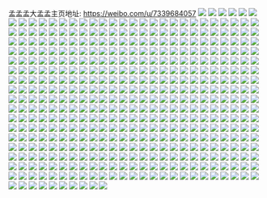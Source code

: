 孟孟孟大孟孟主页地址: https://weibo.com/u/7339684057 
![](https://wx4.sinaimg.cn/mw2000/0080Iz6Vly1h8mwarskqgj31401z4wga.jpg) 
![](https://wx4.sinaimg.cn/mw2000/0080Iz6Vly1h84l7e0z86j31ho1zkkjm.jpg) 
![](https://wx4.sinaimg.cn/mw2000/0080Iz6Vly1h84l86j7laj33402c0kjr.jpg) 
![](https://wx4.sinaimg.cn/mw2000/0080Iz6Vly1h84l7a8boaj32c03401l0.jpg) 
![](https://wx4.sinaimg.cn/mw2000/0080Iz6Vly1h84l89sdt2j31ho1zkqv6.jpg) 
![](https://wx4.sinaimg.cn/mw2000/0080Iz6Vly1h83pn3zeguj31401z4kbe.jpg) 
![](https://wx4.sinaimg.cn/mw2000/0080Iz6Vly1h79jo1z5odj31b81xfgoe.jpg) 
![](https://wx4.sinaimg.cn/mw2000/0080Iz6Vly1h79jo3uqrvj31ho1zku0x.jpg) 
![](https://wx4.sinaimg.cn/mw2000/0080Iz6Vly1h79jo4swpyj31fq1wd7wh.jpg) 
![](https://wx4.sinaimg.cn/mw2000/0080Iz6Vly1h670zkoqi7j30zd1b1gn0.jpg) 
![](https://wx4.sinaimg.cn/mw2000/0080Iz6Vly1h64shs7a0zj31hc1hcjxo.jpg) 
![](https://wx4.sinaimg.cn/mw2000/0080Iz6Vly1h30n99fiufj31i522ehdt.jpg) 
![](https://wx4.sinaimg.cn/mw2000/0080Iz6Vly1h30n98lti5j30zo1ljhdu.jpg) 
![](https://wx4.sinaimg.cn/mw2000/0080Iz6Vly1h2xcrf3newj31oz2pznpd.jpg) 
![](https://wx4.sinaimg.cn/mw2000/0080Iz6Vly1h2wg8u4iolj30u0173ah2.jpg) 
![](https://wx4.sinaimg.cn/mw2000/0080Iz6Vly1h2uwv9xu11j32802you0y.jpg) 
![](https://wx4.sinaimg.cn/mw2000/0080Iz6Vly1h2b2wgb785j32c0340hdw.jpg) 
![](https://wx4.sinaimg.cn/mw2000/0080Iz6Vly1h2b2w8u9h7j32802yo1l0.jpg) 
![](https://wx4.sinaimg.cn/mw2000/0080Iz6Vly1h2b2wamgpgj31o02yo1l0.jpg) 
![](https://wx4.sinaimg.cn/mw2000/0080Iz6Vly1h2b2wbsjsxj32802yoqv6.jpg) 
![](https://wx4.sinaimg.cn/mw2000/0080Iz6Vly1h2b2wdkhpzj32802yohdv.jpg) 
![](https://wx4.sinaimg.cn/mw2000/0080Iz6Vly1h2b2weopsdj327z1m8qv6.jpg) 
![](https://wx4.sinaimg.cn/mw2000/0080Iz6Vly1gxmjvi62mgj30zo185aff.jpg) 
![](https://wx4.sinaimg.cn/mw2000/0080Iz6Vly1gww334ahdyj30vc15sdyb.jpg) 
![](https://wx4.sinaimg.cn/mw2000/0080Iz6Vly1gvrellks1zj62c0340e8302.jpg) 
![](https://wx4.sinaimg.cn/mw2000/0080Iz6Vly1gvrelm17bmj60vc15sqk602.jpg) 
![](https://wx4.sinaimg.cn/mw2000/0080Iz6Vly1gv00km72ctj60vc15sqkc02.jpg) 
![](https://wx4.sinaimg.cn/mw2000/0080Iz6Vly1gv00lqfcnpj615s0vc1ag02.jpg) 
![](https://wx4.sinaimg.cn/mw2000/0080Iz6Vly1gv00lprt5aj60nm11f7fn02.jpg) 
![](https://wx4.sinaimg.cn/mw2000/0080Iz6Vly1gv004rblelj60vc15sqdl02.jpg) 
![](https://wx4.sinaimg.cn/mw2000/0080Iz6Vly1gv004pnkyuj60oj15rqdg02.jpg) 
![](https://wx4.sinaimg.cn/mw2000/0080Iz6Vly1gv004temq7j60qj15r14902.jpg) 
![](https://wx4.sinaimg.cn/mw2000/0080Iz6Vly1gv004u04fcj60oj15r48x02.jpg) 
![](https://wx4.sinaimg.cn/mw2000/0080Iz6Vly1gv004ukb8lj60lh0y0gtn02.jpg) 
![](https://wx4.sinaimg.cn/mw2000/0080Iz6Vly1guj9rast0uj60ix0hm0uo02.jpg) 
![](https://wx4.sinaimg.cn/mw2000/0080Iz6Vly1guj9rd0dvzj60u01407bz02.jpg) 
![](https://wx4.sinaimg.cn/mw2000/0080Iz6Vly1gu8uga929pj61400u0ai702.jpg) 
![](https://wx4.sinaimg.cn/mw2000/0080Iz6Vly1gu8ug7ukt8j60u011sq9h02.jpg) 
![](https://wx4.sinaimg.cn/mw2000/0080Iz6Vly1gu8ug8zem4j60u0140tfg02.jpg) 
![](https://wx4.sinaimg.cn/mw2000/0080Iz6Vly1gu8ug9jng4j61400u0gvp02.jpg) 
![](https://wx4.sinaimg.cn/mw2000/0080Iz6Vly1gu8ugapzl2j60u0140tg202.jpg) 
![](https://wx4.sinaimg.cn/mw2000/0080Iz6Vly1gu3r70bqprj30u013yjyd.jpg) 
![](https://wx4.sinaimg.cn/mw2000/0080Iz6Vly1gu3r6yqh7aj30u0140gta.jpg) 
![](https://wx4.sinaimg.cn/mw2000/0080Iz6Vly1gu3l0n7y45j30nx15rn5o.jpg) 
![](https://wx4.sinaimg.cn/mw2000/0080Iz6Vly1gu3l0o6qtjj30r813tajh.jpg) 
![](https://wx4.sinaimg.cn/mw2000/0080Iz6Vly1gu3l0pt58gj30p710vqby.jpg) 
![](https://wx4.sinaimg.cn/mw2000/0080Iz6Vly1gu3l0qv4qfj30ma0nnwj0.jpg) 
![](https://wx4.sinaimg.cn/mw2000/0080Iz6Vly1gu3l0mnwtvj30u0140gul.jpg) 
![](https://wx4.sinaimg.cn/mw2000/0080Iz6Vly1gu3l0p2zr8j30u012k7bh.jpg) 
![](https://wx4.sinaimg.cn/mw2000/0080Iz6Vly1gu3l0ol3b7j30u00u0dj2.jpg) 
![](https://wx4.sinaimg.cn/mw2000/0080Iz6Vly1gtzqjvyn87j30uz14gh4f.jpg) 
![](https://wx4.sinaimg.cn/mw2000/0080Iz6Vly1gtyqk2tccmj30n01dswjs.jpg) 
![](https://wx4.sinaimg.cn/mw2000/0080Iz6Vly1gtyqk33agfj30n01ds787.jpg) 
![](https://wx4.sinaimg.cn/mw2000/0080Iz6Vly1gtwk5w9ggnj30vc15swst.jpg) 
![](https://wx4.sinaimg.cn/mw2000/0080Iz6Vly1gtwk5wx1jfj31f11qb1kx.jpg) 
![](https://wx4.sinaimg.cn/mw2000/0080Iz6Vly1gtwk5xc1z5j30vc15swqs.jpg) 
![](https://wx4.sinaimg.cn/mw2000/0080Iz6Vly1gtwk5vx8oqj30vc15sdsd.jpg) 
![](https://wx4.sinaimg.cn/mw2000/0080Iz6Vly1gtvkwpaturj315s0vcqhi.jpg) 
![](https://wx4.sinaimg.cn/mw2000/0080Iz6Vly1gtsx9sepyvj324p1mu1ky.jpg) 
![](https://wx4.sinaimg.cn/mw2000/0080Iz6Vly1gtmzfifs59j30u01sx45u.jpg) 
![](https://wx4.sinaimg.cn/mw2000/0080Iz6Vly1gtmzf3t7koj30u00whtcx.jpg) 
![](https://wx4.sinaimg.cn/mw2000/0080Iz6Vly1gtjutmt08vj30t90t1n8h.jpg) 
![](https://wx4.sinaimg.cn/mw2000/0080Iz6Vly1gte6t87hqtj30u014011n.jpg) 
![](https://wx4.sinaimg.cn/mw2000/0080Iz6Vly1gte6t7v3jrj30u0140ak4.jpg) 
![](https://wx4.sinaimg.cn/mw2000/0080Iz6Vly1gte6t8izu7j30u0140wnr.jpg) 
![](https://wx4.sinaimg.cn/mw2000/0080Iz6Vly1gtdmvdjc1wj30u0140q95.jpg) 
![](https://wx4.sinaimg.cn/mw2000/0080Iz6Vly1gtd5n0z0laj30j50vcjwu.jpg) 
![](https://wx4.sinaimg.cn/mw2000/0080Iz6Vly1gtd5mxjw8bj30xp0u0ajt.jpg) 
![](https://wx4.sinaimg.cn/mw2000/0080Iz6Vly1gtd5n8d0l5j30u0140guo.jpg) 
![](https://wx4.sinaimg.cn/mw2000/0080Iz6Vly1gtd5ng5b3aj31400u07g2.jpg) 
![](https://wx4.sinaimg.cn/mw2000/0080Iz6Vly1gtd5nm3627j30u015rgvj.jpg) 
![](https://wx4.sinaimg.cn/mw2000/0080Iz6Vly1gtd5nsplwij31400u015p.jpg) 
![](https://wx4.sinaimg.cn/mw2000/0080Iz6Vly1gtbo8c3wyrj30vc15skeb.jpg) 
![](https://wx4.sinaimg.cn/mw2000/0080Iz6Vly1gt89q2ihbhj32c03401kz.jpg) 
![](https://wx4.sinaimg.cn/mw2000/0080Iz6Vly1gt3piblahnj30su11bah8.jpg) 
![](https://wx4.sinaimg.cn/mw2000/0080Iz6Vly1gt3pibx446j30s815s7da.jpg) 
![](https://wx4.sinaimg.cn/mw2000/0080Iz6Vly1gsvbpqhrqmj30vc15s7fz.jpg) 
![](https://wx4.sinaimg.cn/mw2000/0080Iz6Vly1gsvbppit1hj30vc15sk7s.jpg) 
![](https://wx4.sinaimg.cn/mw2000/0080Iz6Vly1gsug0x97adj313t0vch3l.jpg) 
![](https://wx4.sinaimg.cn/mw2000/0080Iz6Vly1gsug0y30sxj315s0ttkbm.jpg) 
![](https://wx4.sinaimg.cn/mw2000/0080Iz6Vly1gst8ovgqqnj315s0vckap.jpg) 
![](https://wx4.sinaimg.cn/mw2000/0080Iz6Vly1gst1ztahp8j30vc15s4f2.jpg) 
![](https://wx4.sinaimg.cn/mw2000/0080Iz6Vly1gst1zsx0hij30vc15sgzq.jpg) 
![](https://wx4.sinaimg.cn/mw2000/0080Iz6Vly1gsrv00wn8zj31sc2dsx6p.jpg) 
![](https://wx4.sinaimg.cn/mw2000/0080Iz6Vly1gsrv02bn02j32482c0hdv.jpg) 
![](https://wx4.sinaimg.cn/mw2000/0080Iz6Vly1gsoxy952muj30u0140k00.jpg) 
![](https://wx4.sinaimg.cn/mw2000/0080Iz6Vly1gskbetleqvj30u014011t.jpg) 
![](https://wx4.sinaimg.cn/mw2000/0080Iz6Vly1gskbexj5zkj30u015kdqo.jpg) 
![](https://wx4.sinaimg.cn/mw2000/0080Iz6Vly1gskbeyiy88j31400u044x.jpg) 
![](https://wx4.sinaimg.cn/mw2000/0080Iz6Vly1gsj8qtgcesj31400u0h00.jpg) 
![](https://wx4.sinaimg.cn/mw2000/0080Iz6Vly1gsj8qu4wo5j30u00u0djb.jpg) 
![](https://wx4.sinaimg.cn/mw2000/0080Iz6Vly1gsj8qx2iswj30u0190qda.jpg) 
![](https://wx4.sinaimg.cn/mw2000/0080Iz6Vly1gsj8t09hspj30u01sx11q.jpg) 
![](https://wx4.sinaimg.cn/mw2000/0080Iz6Vly1gsj8t89xsyj31400u0tlr.jpg) 
![](https://wx4.sinaimg.cn/mw2000/0080Iz6Vly1gsj8tcqis3j30u0140wul.jpg) 
![](https://wx4.sinaimg.cn/mw2000/0080Iz6Vly1gsj8tgb9kmj30u00w1gyv.jpg) 
![](https://wx4.sinaimg.cn/mw2000/0080Iz6Vly1gsj8tjd0sjj30u0140n5s.jpg) 
![](https://wx4.sinaimg.cn/mw2000/0080Iz6Vly1gsj8tnpi5tj30u0140qim.jpg) 
![](https://wx4.sinaimg.cn/mw2000/0080Iz6Vly1gsi003ki9vj30u00u046s.jpg) 
![](https://wx4.sinaimg.cn/mw2000/0080Iz6Vly1gshzwnh2hwj30u00u0wmn.jpg) 
![](https://wx4.sinaimg.cn/mw2000/0080Iz6Vly1gshvf5q2ugj30vc0smaoe.jpg) 
![](https://wx4.sinaimg.cn/mw2000/0080Iz6Vly1gshvf58jlij30vc0wr7lk.jpg) 
![](https://wx4.sinaimg.cn/mw2000/0080Iz6Vly1gshito86t4j31400u0ts8.jpg) 
![](https://wx4.sinaimg.cn/mw2000/0080Iz6Vly1gshitk6wxoj31400u0k5a.jpg) 
![](https://wx4.sinaimg.cn/mw2000/0080Iz6Vly1gshitpyusyj30u0140n6x.jpg) 
![](https://wx4.sinaimg.cn/mw2000/0080Iz6Vly1gshits5mr2j30u0140gvm.jpg) 
![](https://wx4.sinaimg.cn/mw2000/0080Iz6Vly1gshituzm6vj30u014013n.jpg) 
![](https://wx4.sinaimg.cn/mw2000/0080Iz6Vly1gsghyi5pipj30u015n4fy.jpg) 
![](https://wx4.sinaimg.cn/mw2000/0080Iz6Vly1gsghyeoznnj30u0140dws.jpg) 
![](https://wx4.sinaimg.cn/mw2000/0080Iz6Vly1gsgebedvsij31400u0k0m.jpg) 
![](https://wx4.sinaimg.cn/mw2000/0080Iz6Vly1gsgeagtenkj30u0154kek.jpg) 
![](https://wx4.sinaimg.cn/mw2000/0080Iz6Vly1gsgebfgiw0j31400u0qa9.jpg) 
![](https://wx4.sinaimg.cn/mw2000/0080Iz6Vly1gse8l32w7ij30u0140du4.jpg) 
![](https://wx4.sinaimg.cn/mw2000/0080Iz6Vly1gse8kwyv0ej30u0140qel.jpg) 
![](https://wx4.sinaimg.cn/mw2000/0080Iz6Vly1gse8l85c0ej30u01407u7.jpg) 
![](https://wx4.sinaimg.cn/mw2000/0080Iz6Vly1gse8l9wss2j30vb0u0aj5.jpg) 
![](https://wx4.sinaimg.cn/mw2000/0080Iz6Vly1gse8lcx3o0j31ft0u0amy.jpg) 
![](https://wx4.sinaimg.cn/mw2000/0080Iz6Vly1gse8lepb81j30u10u0woj.jpg) 
![](https://wx4.sinaimg.cn/mw2000/0080Iz6Vly1gsakfvs0zfj315s0vcapl.jpg) 
![](https://wx4.sinaimg.cn/mw2000/0080Iz6Vly1gsakfvh5cgj30tx15rwu6.jpg) 
![](https://wx4.sinaimg.cn/mw2000/0080Iz6Vly1gsakfw0wajj30vc15sh0t.jpg) 
![](https://wx4.sinaimg.cn/mw2000/0080Iz6Vly1gsakfwo88pj31o0231kjl.jpg) 
![](https://wx4.sinaimg.cn/mw2000/0080Iz6Vly1gsakfx4nsij30vc15sqho.jpg) 
![](https://wx4.sinaimg.cn/mw2000/0080Iz6Vly1gsakfxkcilj30vc15sk8g.jpg) 
![](https://wx4.sinaimg.cn/mw2000/0080Iz6Vly1gs4v9wz7mxj30tu15r7hk.jpg) 
![](https://wx4.sinaimg.cn/mw2000/0080Iz6Vly1gs4v9xjxzmj315s15sqop.jpg) 
![](https://wx4.sinaimg.cn/mw2000/0080Iz6Vly1gs4v9y34glj30vc15s7gy.jpg) 
![](https://wx4.sinaimg.cn/mw2000/0080Iz6Vly1gs4v9yd1wpj30vc15stnc.jpg) 
![](https://wx4.sinaimg.cn/mw2000/0080Iz6Vly1gs4v9yo5bdj315s15snj9.jpg) 
![](https://wx4.sinaimg.cn/mw2000/0080Iz6Vly1gs4v9z1a9hj30vc15saq7.jpg) 
![](https://wx4.sinaimg.cn/mw2000/0080Iz6Vly1gs4v9zdttrj30vc15sqia.jpg) 
![](https://wx4.sinaimg.cn/mw2000/0080Iz6Vly1gs2faex0plj30u80u0gzu.jpg) 
![](https://wx4.sinaimg.cn/mw2000/0080Iz6Vly1gs06x0odmsj30vc12mnha.jpg) 
![](https://wx4.sinaimg.cn/mw2000/0080Iz6Vly1gs05phsva3j30zo256atx.jpg) 
![](https://wx4.sinaimg.cn/mw2000/0080Iz6Vly1grvh5x4kr7j30zo256he4.jpg) 
![](https://wx4.sinaimg.cn/mw2000/0080Iz6Vly1grvh5tx64wj30vc12mqix.jpg) 
![](https://wx4.sinaimg.cn/mw2000/0080Iz6Vly1grtckus32dj30v90slk4q.jpg) 
![](https://wx4.sinaimg.cn/mw2000/0080Iz6Vly1grtckx7opkj30u0140nbp.jpg) 
![](https://wx4.sinaimg.cn/mw2000/0080Iz6Vly1grtckzkw6wj30u01407i2.jpg) 
![](https://wx4.sinaimg.cn/mw2000/0080Iz6Vly1grtcl05x9yj30u0140dw6.jpg) 
![](https://wx4.sinaimg.cn/mw2000/0080Iz6Vly1grtcl0po6fj30u0140qj2.jpg) 
![](https://wx4.sinaimg.cn/mw2000/0080Iz6Vly1grtcl1aildj30u015k4fs.jpg) 
![](https://wx4.sinaimg.cn/mw2000/0080Iz6Vly1grtcl1u7v0j30u0140to3.jpg) 
![](https://wx4.sinaimg.cn/mw2000/0080Iz6Vly1grtckxowldj30xw0u0am5.jpg) 
![](https://wx4.sinaimg.cn/mw2000/0080Iz6Vly1grtcl2da0rj30u0140dr2.jpg) 
![](https://wx4.sinaimg.cn/mw2000/0080Iz6Vly1grtcl3f22mj30u0140apb.jpg) 
![](https://wx4.sinaimg.cn/mw2000/0080Iz6Vly1grtcl4g9vyj30u015k4ch.jpg) 
![](https://wx4.sinaimg.cn/mw2000/0080Iz6Vly1grtckv9cg9j30u017tk0n.jpg) 
![](https://wx4.sinaimg.cn/mw2000/0080Iz6Vly1grhk1sd3ijj30vc15saq5.jpg) 
![](https://wx4.sinaimg.cn/mw2000/0080Iz6Vly1grhk1sshhbj30vc15swv5.jpg) 
![](https://wx4.sinaimg.cn/mw2000/0080Iz6Vly1grhk1t6dbgj30vc15stll.jpg) 
![](https://wx4.sinaimg.cn/mw2000/0080Iz6Vly1grhk1u4e1yj32c02qoqv6.jpg) 
![](https://wx4.sinaimg.cn/mw2000/0080Iz6Vly1grhk1ulichj315s0vc19d.jpg) 
![](https://wx4.sinaimg.cn/mw2000/0080Iz6Vly1grhk1s2chkj315s0y1kaa.jpg) 
![](https://wx4.sinaimg.cn/mw2000/0080Iz6Vly1grhk1uwpv6j30vc15s7hd.jpg) 
![](https://wx4.sinaimg.cn/mw2000/0080Iz6Vly1grhk1v7343j30vc15sh66.jpg) 
![](https://wx4.sinaimg.cn/mw2000/0080Iz6Vly1grhk1vgg3hj30v50g5ah6.jpg) 
![](https://wx4.sinaimg.cn/mw2000/0080Iz6Vly1grgd9e45quj30uf15sdrf.jpg) 
![](https://wx4.sinaimg.cn/mw2000/0080Iz6Vly1grgd9drzq3j315s0vc198.jpg) 
![](https://wx4.sinaimg.cn/mw2000/0080Iz6Vly1grdbzj8y1zj30u01sxx6p.jpg) 
![](https://wx4.sinaimg.cn/mw2000/0080Iz6Vly1grdbyu7553j30u01sxnpd.jpg) 
![](https://wx4.sinaimg.cn/mw2000/0080Iz6Vly1gr9y7qbop8j30fu0sxjw5.jpg) 
![](https://wx4.sinaimg.cn/mw2000/0080Iz6Vly1gr9y7s7pnrj30i3100agu.jpg) 
![](https://wx4.sinaimg.cn/mw2000/0080Iz6Vly1gr9y7ugofhj30s210otiw.jpg) 
![](https://wx4.sinaimg.cn/mw2000/0080Iz6Vly1gr9y7vfxerj315h0k745d.jpg) 
![](https://wx4.sinaimg.cn/mw2000/0080Iz6Vly1gr9y7xhqtsj30u0140wpg.jpg) 
![](https://wx4.sinaimg.cn/mw2000/0080Iz6Vly1gr9y86apmrj31400u049n.jpg) 
![](https://wx4.sinaimg.cn/mw2000/0080Iz6Vly1gr8w2btrkpj30lt0rqwmi.jpg) 
![](https://wx4.sinaimg.cn/mw2000/0080Iz6Vly1gr8f1e8gizj30u015yh1u.jpg) 
![](https://wx4.sinaimg.cn/mw2000/0080Iz6Vly1gr8avyipduj32bz1jqneb.jpg) 
![](https://wx4.sinaimg.cn/mw2000/0080Iz6Vly1gr8avxm4aij30vc15sk87.jpg) 
![](https://wx4.sinaimg.cn/mw2000/0080Iz6Vly1gr8avy8dj6j30o80t711s.jpg) 
![](https://wx4.sinaimg.cn/mw2000/0080Iz6Vly1gr7pepnfanj30u010q445.jpg) 
![](https://wx4.sinaimg.cn/mw2000/0080Iz6Vly1gr6ciow83ej30rp15rncm.jpg) 
![](https://wx4.sinaimg.cn/mw2000/0080Iz6Vly1gr415fgbirj30s015rk5f.jpg) 
![](https://wx4.sinaimg.cn/mw2000/0080Iz6Vly1gr415g37dnj315s0ocwuw.jpg) 
![](https://wx4.sinaimg.cn/mw2000/0080Iz6Vly1gr415gen7oj30vc15str0.jpg) 
![](https://wx4.sinaimg.cn/mw2000/0080Iz6Vly1gr415gseabj30ty15r4c6.jpg) 
![](https://wx4.sinaimg.cn/mw2000/0080Iz6Vly1gr3yxhv97kj30vc15s4ka.jpg) 
![](https://wx4.sinaimg.cn/mw2000/0080Iz6Vly1gr2zjvwieoj30yz0u0wsy.jpg) 
![](https://wx4.sinaimg.cn/mw2000/0080Iz6Vly1gr2zjylwfij30u0140ncq.jpg) 
![](https://wx4.sinaimg.cn/mw2000/0080Iz6Vly1gqz6khxe9ej30vc15satm.jpg) 
![](https://wx4.sinaimg.cn/mw2000/0080Iz6Vly1gqwswmhhzwj30vc0prqbe.jpg) 
![](https://wx4.sinaimg.cn/mw2000/0080Iz6Vly1gqvh4osc74j30u019b48h.jpg) 
![](https://wx4.sinaimg.cn/mw2000/0080Iz6Vly1gqvh4p6gd7j30lz178jzo.jpg) 
![](https://wx4.sinaimg.cn/mw2000/0080Iz6Vly1gqvh4pluhjj30vc0spwom.jpg) 
![](https://wx4.sinaimg.cn/mw2000/0080Iz6Vly1gqvh4pw6hoj30hy0ojjw5.jpg) 
![](https://wx4.sinaimg.cn/mw2000/0080Iz6Vly1gqvh4q7ob0j30u0162drf.jpg) 
![](https://wx4.sinaimg.cn/mw2000/0080Iz6Vly1gqvh4qtuezj30vr0ssakp.jpg) 
![](https://wx4.sinaimg.cn/mw2000/0080Iz6Vly1gqvh4oc63vj310u0u07ei.jpg) 
![](https://wx4.sinaimg.cn/mw2000/0080Iz6Vly1gqvh4r6n9jj31400u0jy9.jpg) 
![](https://wx4.sinaimg.cn/mw2000/0080Iz6Vly1gqtgozbjuoj31050vc1e0.jpg) 
![](https://wx4.sinaimg.cn/mw2000/0080Iz6Vly1gqtgoz1353j315s0s5ata.jpg) 
![](https://wx4.sinaimg.cn/mw2000/0080Iz6Vly1gqr8f6wqzaj33402c0b2b.jpg) 
![](https://wx4.sinaimg.cn/mw2000/0080Iz6Vly1gqr8f52hcnj30vc16x4q5.jpg) 
![](https://wx4.sinaimg.cn/mw2000/0080Iz6Vly1gqr8f4lsnqj30xm138nc6.jpg) 
![](https://wx4.sinaimg.cn/mw2000/0080Iz6Vly1gqr8f5esphj30vc175k6l.jpg) 
![](https://wx4.sinaimg.cn/mw2000/0080Iz6Vly1gqr8f7h5c4j30pp0yp14r.jpg) 
![](https://wx4.sinaimg.cn/mw2000/0080Iz6Vly1gqr8f4bhbbj30vc17tqhq.jpg) 
![](https://wx4.sinaimg.cn/mw2000/0080Iz6Vly1gqm8y7juh4j31400u0tqz.jpg) 
![](https://wx4.sinaimg.cn/mw2000/0080Iz6Vly1gqm8y9pgr7j30v10u0qe2.jpg) 
![](https://wx4.sinaimg.cn/mw2000/0080Iz6Vly1gqlsl1bp7uj30u01407gl.jpg) 
![](https://wx4.sinaimg.cn/mw2000/0080Iz6Vly1gqlsl3o9k5j30u0150n92.jpg) 
![](https://wx4.sinaimg.cn/mw2000/0080Iz6Vly1gqlrmxvdyxj30uh0u07fe.jpg) 
![](https://wx4.sinaimg.cn/mw2000/0080Iz6Vly1gqlrn01pvbj30u014g7fd.jpg) 
![](https://wx4.sinaimg.cn/mw2000/0080Iz6Vly1gqlrmvnka3j30u011i49j.jpg) 
![](https://wx4.sinaimg.cn/mw2000/0080Iz6Vly1gqlrn23uhwj30u015jk1u.jpg) 
![](https://wx4.sinaimg.cn/mw2000/0080Iz6Vly1gqlrn40gtcj30u014yk1f.jpg) 
![](https://wx4.sinaimg.cn/mw2000/0080Iz6Vly1gqlrn5igyzj30u0119qa3.jpg) 
![](https://wx4.sinaimg.cn/mw2000/0080Iz6Vly1gqlrn71vkuj30u0140thm.jpg) 
![](https://wx4.sinaimg.cn/mw2000/0080Iz6Vly1gqlrnac0juj30u0140wss.jpg) 
![](https://wx4.sinaimg.cn/mw2000/0080Iz6Vly1gqlrndfov5j31400u015f.jpg) 
![](https://wx4.sinaimg.cn/mw2000/0080Iz6Vly1gqlrngc20rj30u0140wqw.jpg) 
![](https://wx4.sinaimg.cn/mw2000/0080Iz6Vly1gqlrniifsnj30u0140dpb.jpg) 
![](https://wx4.sinaimg.cn/mw2000/0080Iz6Vly1gqlrnjea25j30u00utjw8.jpg) 
![](https://wx4.sinaimg.cn/mw2000/0080Iz6Vly1gqlbrvo516j31400u040y.jpg) 
![](https://wx4.sinaimg.cn/mw2000/0080Iz6Vly1gqk4yuehlfj30qh134wn8.jpg) 
![](https://wx4.sinaimg.cn/mw2000/0080Iz6Vly1gqk4yustfhj315s0vc4dh.jpg) 
![](https://wx4.sinaimg.cn/mw2000/0080Iz6Vly1gqk4yu47e7j30vc12c15i.jpg) 
![](https://wx4.sinaimg.cn/mw2000/0080Iz6Vly1gqk4yv1cmuj315s0vc4ck.jpg) 
![](https://wx4.sinaimg.cn/mw2000/0080Iz6Vly1gqk4yvg6s3j30vc12camt.jpg) 
![](https://wx4.sinaimg.cn/mw2000/0080Iz6Vly1gqk4ytvnaej30vc15stlv.jpg) 
![](https://wx4.sinaimg.cn/mw2000/0080Iz6Vly1gqk4yvt7eoj30vc15sqg5.jpg) 
![](https://wx4.sinaimg.cn/mw2000/0080Iz6Vly1gqfmtqfyajj30u014014y.jpg) 
![](https://wx4.sinaimg.cn/mw2000/0080Iz6Vly1gqfmtsnobsj30mi10ggw8.jpg) 
![](https://wx4.sinaimg.cn/mw2000/0080Iz6Vly1gqfjb6ex2yj315s0y14c0.jpg) 
![](https://wx4.sinaimg.cn/mw2000/0080Iz6Vly1gqfjbhmbk1j30vc15salm.jpg) 
![](https://wx4.sinaimg.cn/mw2000/0080Iz6Vly1gq9n72u4dpj30vc15s7j3.jpg) 
![](https://wx4.sinaimg.cn/mw2000/0080Iz6Vly1gq9n6z0si3j30vc15sne7.jpg) 
![](https://wx4.sinaimg.cn/mw2000/0080Iz6Vly1gq9n736rhoj30vc15t4ek.jpg) 
![](https://wx4.sinaimg.cn/mw2000/0080Iz6Vly1gq9n744ja3j30vc15sngs.jpg) 
![](https://wx4.sinaimg.cn/mw2000/0080Iz6Vly1gq9n71bo8ij30u00pywih.jpg) 
![](https://wx4.sinaimg.cn/mw2000/0080Iz6Vly1gq9n71kz1vj30vc0k9wne.jpg) 
![](https://wx4.sinaimg.cn/mw2000/0080Iz6Vly1gq9n71z8tsj30vc15tncr.jpg) 
![](https://wx4.sinaimg.cn/mw2000/0080Iz6Vly1gq9n710d98j30vc17tx04.jpg) 
![](https://wx4.sinaimg.cn/mw2000/0080Iz6Vly1gq9n72gcwsj30vc15tqic.jpg) 
![](https://wx4.sinaimg.cn/mw2000/0080Iz6Vly1gq9n6zbgasj30vc15s4f4.jpg) 
![](https://wx4.sinaimg.cn/mw2000/0080Iz6Vly1gq9n6zm83xj30vc15s4el.jpg) 
![](https://wx4.sinaimg.cn/mw2000/0080Iz6Vly1gq9n73sem8j30vc15sh4m.jpg) 
![](https://wx4.sinaimg.cn/mw2000/0080Iz6Vly1gq9n6zvufoj30vc15s7k7.jpg) 
![](https://wx4.sinaimg.cn/mw2000/0080Iz6Vly1gq9n91z022j33402c0hdu.jpg) 
![](https://wx4.sinaimg.cn/mw2000/0080Iz6Vly1gq7tps63fkj30zo09wjrl.jpg) 
![](https://wx4.sinaimg.cn/mw2000/0080Iz6Vly1gq7rnnl8ubj30u01sxqve.jpg) 
![](https://wx4.sinaimg.cn/mw2000/0080Iz6Vly1gq7cw4ilr6j30u01404fl.jpg) 
![](https://wx4.sinaimg.cn/mw2000/0080Iz6Vly1gq7cw8lw87j30u0140k61.jpg) 
![](https://wx4.sinaimg.cn/mw2000/0080Iz6Vly1gq7cw0kqahj30u0140niq.jpg) 
![](https://wx4.sinaimg.cn/mw2000/0080Iz6Vly1gq7cwafbubj30ze0u04cw.jpg) 
![](https://wx4.sinaimg.cn/mw2000/0080Iz6Vly1gq4abfmf8yj30w00u0aky.jpg) 
![](https://wx4.sinaimg.cn/mw2000/0080Iz6Vly1gq4abgd2iij30uw0u0gu6.jpg) 
![](https://wx4.sinaimg.cn/mw2000/0080Iz6Vly1gq4abhm477j30uc0u0wnx.jpg) 
![](https://wx4.sinaimg.cn/mw2000/0080Iz6Vly1gq4abia82tj30u014048q.jpg) 
![](https://wx4.sinaimg.cn/mw2000/0080Iz6Vly1gq4abjjstvj31400u0gzx.jpg) 
![](https://wx4.sinaimg.cn/mw2000/0080Iz6Vly1gq4abklpc7j30u0140dvl.jpg) 
![](https://wx4.sinaimg.cn/mw2000/0080Iz6Vly1gq4abmdor1j30u0168ao4.jpg) 
![](https://wx4.sinaimg.cn/mw2000/0080Iz6Vly1gq4ablko41j30u0140qi8.jpg) 
![](https://wx4.sinaimg.cn/mw2000/0080Iz6Vly1gq4abefv10j30u013dtne.jpg) 
![](https://wx4.sinaimg.cn/mw2000/0080Iz6Vly1gq1oal509oj31o0280e82.jpg) 
![](https://wx4.sinaimg.cn/mw2000/0080Iz6Vly1gq0iye284cj30zo256he2.jpg) 
![](https://wx4.sinaimg.cn/mw2000/0080Iz6Vly1gpwvrbl0i8j32801g11kz.jpg) 
![](https://wx4.sinaimg.cn/mw2000/0080Iz6Vly1gpvz2zl7q3j30qk0ykgx4.jpg) 
![](https://wx4.sinaimg.cn/mw2000/0080Iz6Vly1gpvz30do2bj31o0280e82.jpg) 
![](https://wx4.sinaimg.cn/mw2000/0080Iz6Vly1gpvszje2a5j31be1o0hdt.jpg) 
![](https://wx4.sinaimg.cn/mw2000/0080Iz6Vly1gpv1qy9tl6j30p00xcdnm.jpg) 
![](https://wx4.sinaimg.cn/mw2000/0080Iz6Vly1gpts5l170kj31nu25nnpe.jpg) 
![](https://wx4.sinaimg.cn/mw2000/0080Iz6Vly1gpts56ujcoj31o0280b2a.jpg) 
![](https://wx4.sinaimg.cn/mw2000/0080Iz6Vly1gpsdiglo79j33402c0npd.jpg) 
![](https://wx4.sinaimg.cn/mw2000/0080Iz6Vly1gpq0loic84j30k00fdwfy.jpg) 
![](https://wx4.sinaimg.cn/mw2000/0080Iz6Vly1gpotyh0a0yj31o0280b2b.jpg) 
![](https://wx4.sinaimg.cn/mw2000/0080Iz6Vly1gpk6vofgz4j32c0340npg.jpg) 
![](https://wx4.sinaimg.cn/mw2000/0080Iz6Vly1gpd9y8w4iuj30u01sxx72.jpg) 
![](https://wx4.sinaimg.cn/mw2000/0080Iz6Vly1gpd9ya3azvj30u0140dtf.jpg) 
![](https://wx4.sinaimg.cn/mw2000/0080Iz6Vly1gpd9xj6qbwj30u0140dsq.jpg) 
![](https://wx4.sinaimg.cn/mw2000/0080Iz6Vly1gpd9yase85j31400u0gvn.jpg) 
![](https://wx4.sinaimg.cn/mw2000/0080Iz6Vly1gpaefgkmxtj31o01vz7wh.jpg) 
![](https://wx4.sinaimg.cn/mw2000/0080Iz6Vly1gp8562m46yj30u01sxe0i.jpg) 
![](https://wx4.sinaimg.cn/mw2000/0080Iz6Vly1gp83sf9yb5j30u013h1aa.jpg) 
![](https://wx4.sinaimg.cn/mw2000/0080Iz6Vly1gp83sefvh8j30u0153x0b.jpg) 
![](https://wx4.sinaimg.cn/mw2000/0080Iz6Vly1gp83sgadhfj30u015t4jd.jpg) 
![](https://wx4.sinaimg.cn/mw2000/0080Iz6Vly1gp83sgtxcfj30u012h1ep.jpg) 
![](https://wx4.sinaimg.cn/mw2000/0080Iz6Vly1gp83sh2p81j31400u0qbx.jpg) 
![](https://wx4.sinaimg.cn/mw2000/0080Iz6Vly1gp83t1u6s6j31400u0ti9.jpg) 
![](https://wx4.sinaimg.cn/mw2000/0080Iz6Vly1gp37ttorrjj31400u04ge.jpg) 
![](https://wx4.sinaimg.cn/mw2000/0080Iz6Vly1gp37tvgljnj30u01407e5.jpg) 
![](https://wx4.sinaimg.cn/mw2000/0080Iz6Vly1gp37tqaeovj30u015qk8r.jpg) 
![](https://wx4.sinaimg.cn/mw2000/0080Iz6Vly1gp23grmsqtj30u01sxu14.jpg) 
![](https://wx4.sinaimg.cn/mw2000/0080Iz6Vly1gp23fds90tj30u01sx7wo.jpg) 
![](https://wx4.sinaimg.cn/mw2000/0080Iz6Vly1gp1smhqkt6j31o0280hdv.jpg) 
![](https://wx4.sinaimg.cn/mw2000/0080Iz6Vly1gp1smign5bj31o0280npd.jpg) 
![](https://wx4.sinaimg.cn/mw2000/0080Iz6Vly1gp1smffchwj31nz27znpe.jpg) 
![](https://wx4.sinaimg.cn/mw2000/0080Iz6Vly1gozkz2kmuhj31o0280x6q.jpg) 
![](https://wx4.sinaimg.cn/mw2000/0080Iz6Vly1gozdptjsycj31o0280qv6.jpg) 
![](https://wx4.sinaimg.cn/mw2000/0080Iz6Vly1gozdpvoxazj31o0280kjm.jpg) 
![](https://wx4.sinaimg.cn/mw2000/0080Iz6Vly1gozdpuojmaj327z1nz7wj.jpg) 
![](https://wx4.sinaimg.cn/mw2000/0080Iz6Vly1gou3bvnufnj30u01dpgvs.jpg) 
![](https://wx4.sinaimg.cn/mw2000/0080Iz6Vly1gou3bz3vp5j30u0140tna.jpg) 
![](https://wx4.sinaimg.cn/mw2000/0080Iz6Vly1gou3c2n4boj30u0140tpz.jpg) 
![](https://wx4.sinaimg.cn/mw2000/0080Iz6Vly1gou2kpiounj31400u01a9.jpg) 
![](https://wx4.sinaimg.cn/mw2000/0080Iz6Vly1gou3c5mdn3j31400u0490.jpg) 
![](https://wx4.sinaimg.cn/mw2000/0080Iz6Vly1gou3c7ur0ej30u01404bt.jpg) 
![](https://wx4.sinaimg.cn/mw2000/0080Iz6Vly1gou3cb39hkj30u01404dq.jpg) 
![](https://wx4.sinaimg.cn/mw2000/0080Iz6Vly1gou3btdn6lj30u0140qh7.jpg) 
![](https://wx4.sinaimg.cn/mw2000/0080Iz6Vly1goqcezqwp8j33402c04qq.jpg) 
![](https://wx4.sinaimg.cn/mw2000/0080Iz6Vly1goqcf9kworj32801o0qv5.jpg) 
![](https://wx4.sinaimg.cn/mw2000/0080Iz6Vly1goqcexlchvj31nz27zu0x.jpg) 
![](https://wx4.sinaimg.cn/mw2000/0080Iz6Vly1goqcey6zx6j31o0280x6p.jpg) 
![](https://wx4.sinaimg.cn/mw2000/0080Iz6Vly1goqceyyw7oj31xn1btx6p.jpg) 
![](https://wx4.sinaimg.cn/mw2000/0080Iz6Vly1goqcewxyz6j31o0280u0x.jpg) 
![](https://wx4.sinaimg.cn/mw2000/0080Iz6Vly1gomued6ynxj30u0140dy9.jpg) 
![](https://wx4.sinaimg.cn/mw2000/0080Iz6Vly1gomuedrpmej30y30u0dx0.jpg) 
![](https://wx4.sinaimg.cn/mw2000/0080Iz6Vly1gomuee8mmpj30u0140ncy.jpg) 
![](https://wx4.sinaimg.cn/mw2000/0080Iz6Vly1godvblvy16j315v0u0wpl.jpg) 
![](https://wx4.sinaimg.cn/mw2000/0080Iz6Vly1godvd6otldj30u019s7gx.jpg) 
![](https://wx4.sinaimg.cn/mw2000/0080Iz6Vly1godj3xrutnj317w1tv4qp.jpg) 
![](https://wx4.sinaimg.cn/mw2000/0080Iz6Vly1godj3tscedj31py12jnld.jpg) 
![](https://wx4.sinaimg.cn/mw2000/0080Iz6Vly1godj45ej79j31ew1vdhdt.jpg) 
![](https://wx4.sinaimg.cn/mw2000/0080Iz6Vly1gobi6xoy5mj32800xqhaj.jpg) 
![](https://wx4.sinaimg.cn/mw2000/0080Iz6Vly1goa61dzo6cj30zo256e81.jpg) 
![](https://wx4.sinaimg.cn/mw2000/0080Iz6Vly1goa61ecnspj30zo256qms.jpg) 
![](https://wx4.sinaimg.cn/mw2000/0080Iz6Vly1goa61d8506j30zo256u03.jpg) 
![](https://wx4.sinaimg.cn/mw2000/0080Iz6Vly1goa62ao44uj30zo256x6s.jpg) 
![](https://wx4.sinaimg.cn/mw2000/0080Iz6Vly1goa61epgolj30zo256akb.jpg) 
![](https://wx4.sinaimg.cn/mw2000/0080Iz6Vly1go9emscotaj30qc0xcdiu.jpg) 
![](https://wx4.sinaimg.cn/mw2000/0080Iz6Vly1go9emw5iirj30u00z0gty.jpg) 
![](https://wx4.sinaimg.cn/mw2000/0080Iz6Vly1go96jcesyej31e80u01bz.jpg) 
![](https://wx4.sinaimg.cn/mw2000/0080Iz6Vly1go5j66uq8qj30zo2567pb.jpg) 
![](https://wx4.sinaimg.cn/mw2000/0080Iz6Vly1go5c1nvwdgj30u01sx1a9.jpg) 
![](https://wx4.sinaimg.cn/mw2000/0080Iz6Vly1go1u4wd54wj31171o01gg.jpg) 
![](https://wx4.sinaimg.cn/mw2000/0080Iz6Vly1gnwjwlvr4qj31o0280qv6.jpg) 
![](https://wx4.sinaimg.cn/mw2000/0080Iz6Vly1gnwjwfwvaaj31o0280kjm.jpg) 
![](https://wx4.sinaimg.cn/mw2000/0080Iz6Vly1gnwjwgujbyj31o0280hdu.jpg) 
![](https://wx4.sinaimg.cn/mw2000/0080Iz6Vly1gnwjwj4i9vj31o02bre82.jpg) 
![](https://wx4.sinaimg.cn/mw2000/0080Iz6Vly1gnwjwe8p5tj33402c0x6s.jpg) 
![](https://wx4.sinaimg.cn/mw2000/0080Iz6Vly1gnwjwk3vl1j31h5280kjm.jpg) 
![](https://wx4.sinaimg.cn/mw2000/0080Iz6Vly1gnvipi071gj30u01407f5.jpg) 
![](https://wx4.sinaimg.cn/mw2000/0080Iz6Vly1gnvipkoup3j30u0190ala.jpg) 
![](https://wx4.sinaimg.cn/mw2000/0080Iz6Vly1gnvipmsumjj31400u0148.jpg) 
![](https://wx4.sinaimg.cn/mw2000/0080Iz6Vly1gnvipoilwlj30y10u0n5t.jpg) 
![](https://wx4.sinaimg.cn/mw2000/0080Iz6Vly1gnviprisucj30u0140wq1.jpg) 
![](https://wx4.sinaimg.cn/mw2000/0080Iz6Vly1gnviq1sbnpj30vj0u0wnp.jpg) 
![](https://wx4.sinaimg.cn/mw2000/0080Iz6Vly1gnvipw8cb0j31400u0amv.jpg) 
![](https://wx4.sinaimg.cn/mw2000/0080Iz6Vly1gnviptwwkuj30u01407gf.jpg) 
![](https://wx4.sinaimg.cn/mw2000/0080Iz6Vly1gnvipzf5guj31400u0tmd.jpg) 
![](https://wx4.sinaimg.cn/mw2000/0080Iz6Vly1gntwe9ecd1j30ub0u0wli.jpg) 
![](https://wx4.sinaimg.cn/mw2000/0080Iz6Vly1gntweeuwhfj31400u0dug.jpg) 
![](https://wx4.sinaimg.cn/mw2000/0080Iz6Vly1gntwebvo7qj30u015ggyr.jpg) 
![](https://wx4.sinaimg.cn/mw2000/0080Iz6Vly1gnsvkakxj2j31o0280x6p.jpg) 
![](https://wx4.sinaimg.cn/mw2000/0080Iz6Vly1gnkpnyecmxj31410u0dor.jpg) 
![](https://wx4.sinaimg.cn/mw2000/0080Iz6Vly1gnkpo16uawj31400u0tfj.jpg) 
![](https://wx4.sinaimg.cn/mw2000/0080Iz6Vly1gn7z1ezsq9j31o0280u0x.jpg) 
![](https://wx4.sinaimg.cn/mw2000/0080Iz6Vly1gn7z1edoqkj31o0280npd.jpg) 
![](https://wx4.sinaimg.cn/mw2000/0080Iz6Vly1gn7z1fpl6hj31o02801ky.jpg) 
![](https://wx4.sinaimg.cn/mw2000/0080Iz6Vly1gn7z532aowj32802yo4qr.jpg) 
![](https://wx4.sinaimg.cn/mw2000/0080Iz6Vly1gn6zinfuzmj30p00xc0zp.jpg) 
![](https://wx4.sinaimg.cn/mw2000/0080Iz6Vly1gn3dlaul2nj30sg0sgn43.jpg) 
![](https://wx4.sinaimg.cn/mw2000/0080Iz6Vly1gn1cx2uwwnj31400u0wpf.jpg) 
![](https://wx4.sinaimg.cn/mw2000/0080Iz6Vly1gn1cxywlxqj31400u046x.jpg) 
![](https://wx4.sinaimg.cn/mw2000/0080Iz6Vly1gn117ejnwdj30u014013v.jpg) 
![](https://wx4.sinaimg.cn/mw2000/0080Iz6Vly1gn117i0h94j30u01407k2.jpg) 
![](https://wx4.sinaimg.cn/mw2000/0080Iz6Vly1gmyneq3kn1j31o02801kx.jpg) 
![](https://wx4.sinaimg.cn/mw2000/0080Iz6Vly1gmynekwr4nj31o0280e81.jpg) 
![](https://wx4.sinaimg.cn/mw2000/0080Iz6Vly1gmynemdphnj32801o0kjl.jpg) 
![](https://wx4.sinaimg.cn/mw2000/0080Iz6Vly1gmynenmsswj31o0280u0x.jpg) 
![](https://wx4.sinaimg.cn/mw2000/0080Iz6Vly1gmynelofr5j31o02804qq.jpg) 
![](https://wx4.sinaimg.cn/mw2000/0080Iz6Vly1gmynen27wmj32801o0e81.jpg) 
![](https://wx4.sinaimg.cn/mw2000/0080Iz6Vly1gmynep34vrj32801o0e81.jpg) 
![](https://wx4.sinaimg.cn/mw2000/0080Iz6Vly1gmyneobvotj31o0280hdt.jpg) 
![](https://wx4.sinaimg.cn/mw2000/0080Iz6Vly1gmynepmkrxj32801o04qp.jpg) 
![](https://wx4.sinaimg.cn/mw2000/0080Iz6Vly1gmxcnx2f2lj30u00u0gmi.jpg) 
![](https://wx4.sinaimg.cn/mw2000/0080Iz6Vly1gmwgohk89lj30u00hj0uu.jpg) 
![](https://wx4.sinaimg.cn/mw2000/0080Iz6Vly1gmsxyrkym8j30u0140alg.jpg) 
![](https://wx4.sinaimg.cn/mw2000/0080Iz6Vly1gmsxyrxqqej31400u0thy.jpg) 
![](https://wx4.sinaimg.cn/mw2000/0080Iz6Vly1gmsxysa4jyj31400u07f2.jpg) 
![](https://wx4.sinaimg.cn/mw2000/0080Iz6Vly1gmsxyqv2v2j31400u0n71.jpg) 
![](https://wx4.sinaimg.cn/mw2000/0080Iz6Vly1gmsxp8fqkij30u00wv46g.jpg) 
![](https://wx4.sinaimg.cn/mw2000/0080Iz6Vly1gmsxp9s2maj31400u07kc.jpg) 
![](https://wx4.sinaimg.cn/mw2000/0080Iz6Vly1gmqro1h6j9j31241ag4bi.jpg) 
![](https://wx4.sinaimg.cn/mw2000/0080Iz6Vly1gmom5l2xuij30u014048w.jpg) 
![](https://wx4.sinaimg.cn/mw2000/0080Iz6Vly1gmom5pduxij30u014049l.jpg) 
![](https://wx4.sinaimg.cn/mw2000/0080Iz6Vly1gmom5rcoc7j30u0140akp.jpg) 
![](https://wx4.sinaimg.cn/mw2000/0080Iz6Vly1gmomcadlx8j30xj0u07ds.jpg) 
![](https://wx4.sinaimg.cn/mw2000/0080Iz6Vly1gmmbpqpd5pj30u01afdoc.jpg) 
![](https://wx4.sinaimg.cn/mw2000/0080Iz6Vly1gmmbpno6osj30u01e7n9e.jpg) 
![](https://wx4.sinaimg.cn/mw2000/0080Iz6Vly1gmmbplhhmhj313g0u04as.jpg) 
![](https://wx4.sinaimg.cn/mw2000/0080Iz6Vly1gmmbpp3c1oj30u010ttf3.jpg) 
![](https://wx4.sinaimg.cn/mw2000/0080Iz6Vly1gmmbpsxof0j30u014013n.jpg) 
![](https://wx4.sinaimg.cn/mw2000/0080Iz6Vly1gmmbpv6c0dj30u0140wo3.jpg) 
![](https://wx4.sinaimg.cn/mw2000/0080Iz6Vly1gmmbpxlv98j30u0140gvv.jpg) 
![](https://wx4.sinaimg.cn/mw2000/0080Iz6Vly1gmmbpzs613j30u0140wpc.jpg) 
![](https://wx4.sinaimg.cn/mw2000/0080Iz6Vly1gmgdfhy17xj31o0280hdu.jpg) 
![](https://wx4.sinaimg.cn/mw2000/0080Iz6Vly1gmgdfgga0xj31o0280hdu.jpg) 
![](https://wx4.sinaimg.cn/mw2000/0080Iz6Vly1gmgdff7xdaj32801o0e82.jpg) 
![](https://wx4.sinaimg.cn/mw2000/0080Iz6Vly1gmf2c5mmvqj30u00u0n76.jpg) 
![](https://wx4.sinaimg.cn/mw2000/0080Iz6Vly1gmf2c5syt0j30u00u07cv.jpg) 
![](https://wx4.sinaimg.cn/mw2000/0080Iz6Vly1gmf2c6j7yoj31o0280x6p.jpg) 
![](https://wx4.sinaimg.cn/mw2000/0080Iz6Vly1gmciu6bzm1j30qo0qodk3.jpg) 
![](https://wx4.sinaimg.cn/mw2000/0080Iz6Vly1gmblocwhg8j30xc0xcakz.jpg) 
![](https://wx4.sinaimg.cn/mw2000/0080Iz6Vly1gm93sf7zgej30u00u00ze.jpg) 
![](https://wx4.sinaimg.cn/mw2000/0080Iz6Vly1gm93sgeb71j31400u0tkh.jpg) 
![](https://wx4.sinaimg.cn/mw2000/0080Iz6Vly1gm93se1u48j30u00u0477.jpg) 
![](https://wx4.sinaimg.cn/mw2000/0080Iz6Vly1gm93shhepbj30u00u0doj.jpg) 
![](https://wx4.sinaimg.cn/mw2000/0080Iz6Vly1gm93umvbvuj31400u0wqg.jpg) 
![](https://wx4.sinaimg.cn/mw2000/0080Iz6Vly1gm93sl5ivzj30u00u07ba.jpg) 
![](https://wx4.sinaimg.cn/mw2000/0080Iz6Vly1gm5yiavu3rj32c03401ky.jpg) 
![](https://wx4.sinaimg.cn/mw2000/0080Iz6Vly1gm2n1xhcvij30u01407ht.jpg) 
![](https://wx4.sinaimg.cn/mw2000/0080Iz6Vly1gm2n20y5zfj31820u0dqy.jpg) 
![](https://wx4.sinaimg.cn/mw2000/0080Iz6Vly1gm24alri9mj30u016gqcs.jpg) 
![](https://wx4.sinaimg.cn/mw2000/0080Iz6Vly1glz4phob5vj31400u0n6v.jpg) 
![](https://wx4.sinaimg.cn/mw2000/0080Iz6Vly1glz4pjv4k7j30u00vs13n.jpg) 
![](https://wx4.sinaimg.cn/mw2000/0080Iz6Vly1glz4pf0190j30u0140k4b.jpg) 
![](https://wx4.sinaimg.cn/mw2000/0080Iz6Vly1glvmo66wy9j30u0140nd6.jpg) 
![](https://wx4.sinaimg.cn/mw2000/0080Iz6Vly1glvmo319bdj31400u07kb.jpg) 
![](https://wx4.sinaimg.cn/mw2000/0080Iz6Vly1glvmob31xhj30u01407o9.jpg) 
![](https://wx4.sinaimg.cn/mw2000/0080Iz6Vly1gls5vowydcj30u01hck7i.jpg) 
![](https://wx4.sinaimg.cn/mw2000/0080Iz6Vly1gls5vs8bg6j30u01hc7kw.jpg) 
![](https://wx4.sinaimg.cn/mw2000/0080Iz6Vly1gls5vvoseyj30u01hc1af.jpg) 
![](https://wx4.sinaimg.cn/mw2000/0080Iz6Vly1gls5vz16d8j30u01hcwvq.jpg) 
![](https://wx4.sinaimg.cn/mw2000/0080Iz6Vly1gls5w2s4tnj31hc0u0tq4.jpg) 
![](https://wx4.sinaimg.cn/mw2000/0080Iz6Vly1gls5w5ymwcj30u0140tpb.jpg) 
![](https://wx4.sinaimg.cn/mw2000/0080Iz6Vly1gloq4yoh6gj30u0167al3.jpg) 
![](https://wx4.sinaimg.cn/mw2000/0080Iz6Vly1gloq4wg2qrj30u0140am0.jpg) 
![](https://wx4.sinaimg.cn/mw2000/0080Iz6Vly1glhu9gum63j30u01404qp.jpg) 
![](https://wx4.sinaimg.cn/mw2000/0080Iz6Vly1glhhchyejhj30u0140gx2.jpg) 
![](https://wx4.sinaimg.cn/mw2000/0080Iz6Vly1glgllbkd5vj31400u0dnc.jpg) 
![](https://wx4.sinaimg.cn/mw2000/0080Iz6Vly1glc0v763v4j31o02807wi.jpg) 
![](https://wx4.sinaimg.cn/mw2000/0080Iz6Vly1glc0v8hpkcj31o0280hdt.jpg) 
![](https://wx4.sinaimg.cn/mw2000/0080Iz6Vly1glc0v4wkwmj31o0280hdt.jpg) 
![](https://wx4.sinaimg.cn/mw2000/0080Iz6Vly1glc0vc6lxtj31o02804qq.jpg) 
![](https://wx4.sinaimg.cn/mw2000/0080Iz6Vly1glbiwvuv21j30u00u0qar.jpg) 
![](https://wx4.sinaimg.cn/mw2000/0080Iz6Vly1glbiww77g4j30u00u17aa.jpg) 
![](https://wx4.sinaimg.cn/mw2000/0080Iz6Vly1gl0jiuuk3dj30yi1pc1kz.jpg) 
![](https://wx4.sinaimg.cn/mw2000/0080Iz6Vly1gl0jemp2vrj3280280qv5.jpg) 
![](https://wx4.sinaimg.cn/mw2000/0080Iz6Vly1gkvmyddwjgj30y00u07c9.jpg) 
![](https://wx4.sinaimg.cn/mw2000/0080Iz6Vly1gkvmyibpg3j30u0140nc7.jpg) 
![](https://wx4.sinaimg.cn/mw2000/0080Iz6Vly1gkvmynur6vj30u0140496.jpg) 
![](https://wx4.sinaimg.cn/mw2000/0080Iz6Vly1gkvmyl4lyej30u0140ds7.jpg) 
![](https://wx4.sinaimg.cn/mw2000/0080Iz6Vly1gksc5bux8jj31o02801ky.jpg) 
![](https://wx4.sinaimg.cn/mw2000/0080Iz6Vly1gksc5ayhyej31o0280hdt.jpg) 
![](https://wx4.sinaimg.cn/mw2000/0080Iz6Vly1gkra3d1r4rj30u00uu48j.jpg) 
![](https://wx4.sinaimg.cn/mw2000/0080Iz6Vly1gkra3au0q0j30u00u0jx4.jpg) 
![](https://wx4.sinaimg.cn/mw2000/0080Iz6Vly1gkr2oxo4eaj30u01404bp.jpg) 
![](https://wx4.sinaimg.cn/mw2000/0080Iz6Vly1gkr2p0n4j2j30u01407gi.jpg) 
